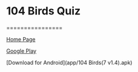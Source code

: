# 104 Birds Quiz
================

[Home Page](http://proyectoaves.project104.net)

[Google Play](https://play.google.com/store/apps/details?id=net.project104.civyshkbirds)

[Download for Android](app/104 Birds(7 v1.4).apk)
